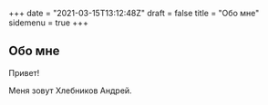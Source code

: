 +++
date = "2021-03-15T13:12:48Z"
draft = false
title = "Обо мне"
sidemenu = true
+++

## Обо мне

Привет!

Меня зовут Хлебников Андрей.
